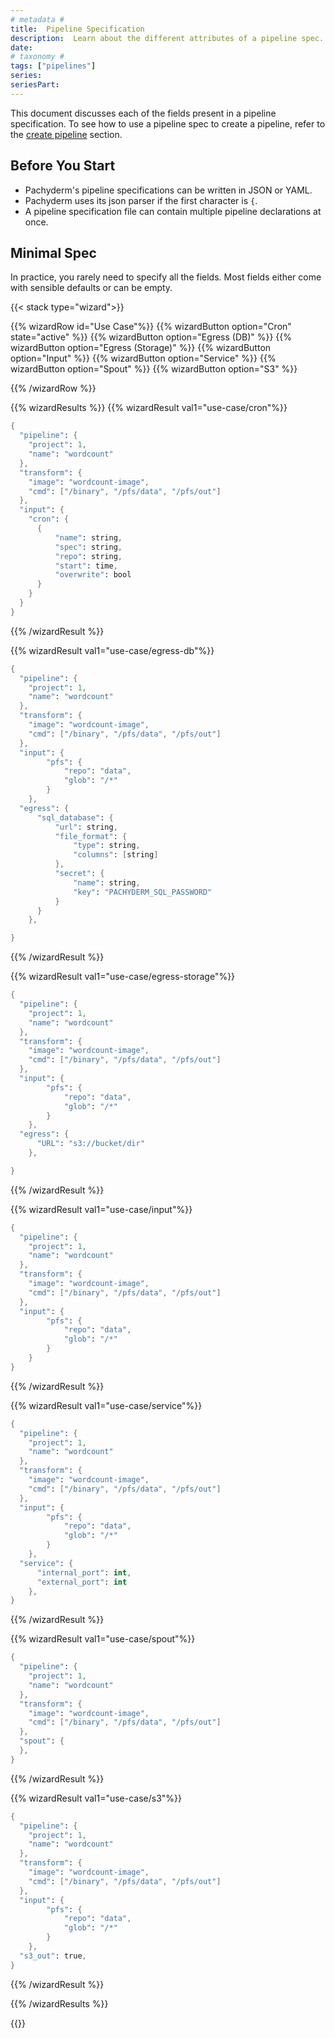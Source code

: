 ```yaml
---
# metadata # 
title:  Pipeline Specification
description:  Learn about the different attributes of a pipeline spec. 
date: 
# taxonomy #
tags: ["pipelines"]
series:
seriesPart:
---
```



This document discusses each of the fields present in a pipeline specification.
To see how to use a pipeline spec to create a pipeline, refer to the [create pipeline](../../how-tos/pipeline-operations/create-pipeline/#create-a-pipeline) section.

## Before You Start 
- Pachyderm's pipeline specifications can be written in JSON or YAML.
- Pachyderm uses its json parser if the first character is `{`.
- A pipeline specification file can contain multiple pipeline declarations at once.

<!-- 
## Manifest Format

### JSON Full Specifications

  ```s 
  {
    "pipeline": {
      "project": {
        "option": false,
        "name:" string
      },
      "name": string
    },
    "tf_job": {
      "tf_job": string,
    }
    "update": bool,
    [
      {
        "worker_id": string,
        "job_id": string,
        "datum_status" : {
          "started": timestamp,
          "data": []
        }
      }
    ],
    "reprocess": bool,
    "salt": string,
  }
 

  ```
## YAML Sample
  ```yaml
  pipeline:
    name: edges
  description: A pipeline that performs image edge detection by using the OpenCV library.
  input:
    pfs:
      glob: /*
      repo: images
  transform:
    cmd:
      - python3
      - /edges.py
    image: pachyderm/opencv
  ``` -->
 
## Minimal Spec 

In practice, you rarely need to specify all the fields.
Most fields either come with sensible defaults or can be empty.

{{< stack type="wizard">}}

{{% wizardRow id="Use Case"%}}
{{% wizardButton option="Cron" state="active" %}}
{{% wizardButton option="Egress (DB)" %}}
{{% wizardButton option="Egress (Storage)" %}}
{{% wizardButton option="Input" %}}
{{% wizardButton option="Service" %}}
{{% wizardButton option="Spout" %}}
{{% wizardButton option="S3" %}}

{{% /wizardRow %}}

{{% wizardResults  %}}
{{% wizardResult val1="use-case/cron"%}}
```s
{
  "pipeline": {
    "project": 1,
    "name": "wordcount"
  },
  "transform": {
    "image": "wordcount-image",
    "cmd": ["/binary", "/pfs/data", "/pfs/out"]
  },
  "input": {
    "cron": {
      {
          "name": string,
          "spec": string,
          "repo": string,
          "start": time,
          "overwrite": bool
      }
    }
  }
}
```
{{% /wizardResult %}}

{{% wizardResult val1="use-case/egress-db"%}}
```s
{
  "pipeline": {
    "project": 1,
    "name": "wordcount"
  },
  "transform": {
    "image": "wordcount-image",
    "cmd": ["/binary", "/pfs/data", "/pfs/out"]
  },
  "input": {
        "pfs": {
            "repo": "data",
            "glob": "/*"
        }
    },
  "egress": {
      "sql_database": {
          "url": string,
          "file_format": {
              "type": string,
              "columns": [string]
          },
          "secret": {
              "name": string,
              "key": "PACHYDERM_SQL_PASSWORD"
          }
      }
    },

}
```
{{% /wizardResult %}}

{{% wizardResult val1="use-case/egress-storage"%}}
```s
{
  "pipeline": {
    "project": 1,
    "name": "wordcount"
  },
  "transform": {
    "image": "wordcount-image",
    "cmd": ["/binary", "/pfs/data", "/pfs/out"]
  },
  "input": {
        "pfs": {
            "repo": "data",
            "glob": "/*"
        }
    },
  "egress": {
      "URL": "s3://bucket/dir"
    },

}
```
{{% /wizardResult %}}

{{% wizardResult val1="use-case/input"%}}
```s
{
  "pipeline": {
    "project": 1,
    "name": "wordcount"
  },
  "transform": {
    "image": "wordcount-image",
    "cmd": ["/binary", "/pfs/data", "/pfs/out"]
  },
  "input": {
        "pfs": {
            "repo": "data",
            "glob": "/*"
        }
    }
}
```
{{% /wizardResult %}}

{{% wizardResult val1="use-case/service"%}}
```s
{
  "pipeline": {
    "project": 1,
    "name": "wordcount"
  },
  "transform": {
    "image": "wordcount-image",
    "cmd": ["/binary", "/pfs/data", "/pfs/out"]
  },
  "input": {
        "pfs": {
            "repo": "data",
            "glob": "/*"
        }
    },
  "service": {
      "internal_port": int,
      "external_port": int
    },
}
```
{{% /wizardResult %}}

{{% wizardResult val1="use-case/spout"%}}
```s
{
  "pipeline": {
    "project": 1,
    "name": "wordcount"
  },
  "transform": {
    "image": "wordcount-image",
    "cmd": ["/binary", "/pfs/data", "/pfs/out"]
  },
  "spout": {
  },
}
```
{{% /wizardResult %}}

{{% wizardResult val1="use-case/s3"%}}
```s
{
  "pipeline": {
    "project": 1,
    "name": "wordcount"
  },
  "transform": {
    "image": "wordcount-image",
    "cmd": ["/binary", "/pfs/data", "/pfs/out"]
  },
  "input": {
        "pfs": {
            "repo": "data",
            "glob": "/*"
        }
    },
  "s3_out": true,
}
```
{{% /wizardResult %}}

{{% /wizardResults %}}

{{</stack>}}


<!-- 
## Attributes 

### Project (optional)

`pipeline.project` is the namespace that your pipeline belongs to. Pachyderm ships with a default project named `Default`; however, you can create your own using `pachctl create project foo`. See [Project Operations](/tbd) for more details. 

### Name (required)

`pipeline.name` is the name of the pipeline that you are creating. Each
pipeline needs to have a unique name. Pipeline names must meet the following
requirements:

- Include only alphanumeric characters, `_` and `-`.
- Begin or end with only alphanumeric characters (not `_` or `-`).
- Not exceed 63 characters in length.


## PPS Mounts and File Access

### Mount Paths

The root mount point is at `/pfs`, which contains:

- `/pfs/input_name` which is where you would find the datum.
  - Each input will be found here by its name, which defaults to the repo
  name if not specified.
- `/pfs/out` which is where you write any output. -->
